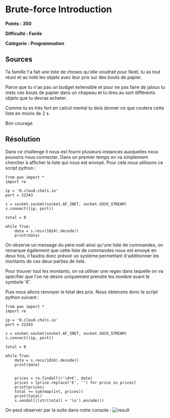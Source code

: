 # Brute-force Introduction
**Points : 350**

**Difficulté : Facile**

**Catégorie : Programmation**

## Sources

Ta famille t'a fait une liste de choses qu'elle voudrait pour Noël, tu as tout réuni et as noté les objets avec leur prix sur des bouts de papier.

Parce que tu n'as pas un budget extensible et pour ne pas faire de jaloux tu mets ces bouts de papier dans un chapeau et tu tires au sort différents objets que tu devras acheter.

Comme tu es très fort en calcul mental tu dois donner ce que coutera cette liste en moins de 2 s.

Bon courage.

## Résolution

Dans ce challenge il nous est fourni plusieurs instances auxquelles nous pouvons nous connecter. Dans un premier temps on va simplement chercher à afficher la liste qui nous est envoyé. Pour cela nous utilisons ce script python :

```
from pwn import *
import re

ip = '0.cloud.chals.io'
port = 22243
 
s = socket.socket(socket.AF_INET, socket.SOCK_STREAM)
s.connect((ip, port))

total = 0

while True:
    data = s.recv(1024).decode()
    print(data)
```

On observe un message du père noël ainsi qu'une liste de commandes, on remarque également que cette liste de commandes nous est envoyé en deux fois, il faudra donc prévoir un système permettant d'additionner les montants de ces deux parties de liste.

Pour trouver tout les montants, on va utiliser une regex dans laquelle on va spécifier que l'on ne désire uniquement prendre les nombre avant le symbole '€'.

Puis nous allons renvoyer le total des prix. Nous obtenons donc le script python suivant :
```
from pwn import *
import re

ip = '0.cloud.chals.io'
port = 22243
 
s = socket.socket(socket.AF_INET, socket.SOCK_STREAM)
s.connect((ip, port))

total = 0

while True:
    data = s.recv(1024).decode()
    print(data)


    prices = re.findall(r'\d+€', data)
    prices = [price.replace('€', '') for price in prices]
    print(prices)
    total += sum(map(int, prices))
    print(total)
    s.sendall((str(total) + '\n').encode())
```
On peut observer par la suite dans notre console :
![result](https://github.com/FastHorn/CTF-Write-Ups/blob/main/CTF%20de%20l'Avent/Socket%20de%20No%C3%ABl/result.PNG)



